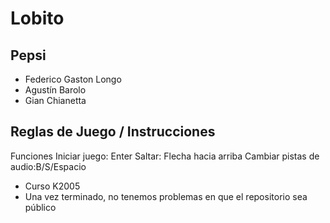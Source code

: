# Lobito

## Pepsi

- Federico Gaston Longo
- Agustín Barolo
- Gian Chianetta


## Reglas de Juego / Instrucciones
Funciones
Iniciar juego: Enter
Saltar: Flecha hacia arriba
Cambiar pistas de audio:B/S/Espacio

- Curso K2005
- Una vez terminado, no tenemos problemas en que el repositorio sea público
